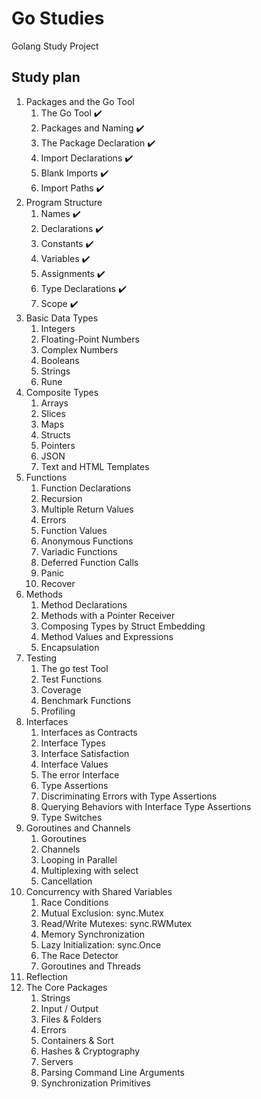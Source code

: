 # Go Studies
Golang Study Project

## Study plan

1. Packages and the Go Tool
    1. The Go Tool :heavy_check_mark:
    1. Packages and Naming :heavy_check_mark:
    1. The Package Declaration :heavy_check_mark:
    1. Import Declarations :heavy_check_mark:
    1. Blank Imports :heavy_check_mark:
    1. Import Paths :heavy_check_mark:
1. Program Structure
    1. Names :heavy_check_mark:
    1. Declarations :heavy_check_mark:
    1. Constants :heavy_check_mark:
    1. Variables :heavy_check_mark:
    1. Assignments :heavy_check_mark:
    1. Type Declarations :heavy_check_mark:
    1. Scope :heavy_check_mark:
1. Basic Data Types
    1. Integers
    1. Floating-Point Numbers
    1. Complex Numbers
    1. Booleans
    1. Strings
    1. Rune
1. Composite Types
    1. Arrays
    1. Slices
    1. Maps
    1. Structs
    1. Pointers
    1. JSON
    1. Text and HTML Templates
1. Functions
    1. Function Declarations
    1. Recursion
    1. Multiple Return Values
    1. Errors
    1. Function Values
    1. Anonymous Functions
    1. Variadic Functions
    1. Deferred Function Calls
    1. Panic
    1. Recover
1. Methods
    1. Method Declarations
    1. Methods with a Pointer Receiver
    1. Composing Types by Struct Embedding
    1. Method Values and Expressions
    1. Encapsulation
1. Testing
    1. The go test Tool
    1. Test Functions
    1. Coverage
    1. Benchmark Functions
    1. Profiling
1. Interfaces
    1. Interfaces as Contracts
    1. Interface Types
    1. Interface Satisfaction
    1. Interface Values
    1. The error Interface
    1. Type Assertions
    1. Discriminating Errors with Type Assertions
    1. Querying Behaviors with Interface Type Assertions
    1. Type Switches
1. Goroutines and Channels
    1. Goroutines
    1. Channels
    1. Looping in Parallel
    1. Multiplexing with select
    1. Cancellation
1. Concurrency with Shared Variables
    1. Race Conditions
    1. Mutual Exclusion: sync.Mutex
    1. Read/Write Mutexes: sync.RWMutex
    1. Memory Synchronization
    1. Lazy Initialization: sync.Once
    1. The Race Detector
    1. Goroutines and Threads
1. Reflection
1. The Core Packages
    1. Strings
    1. Input / Output
    1. Files & Folders
    1. Errors
    1. Containers & Sort
    1. Hashes & Cryptography
    1. Servers
    1. Parsing Command Line Arguments
    1. Synchronization Primitives